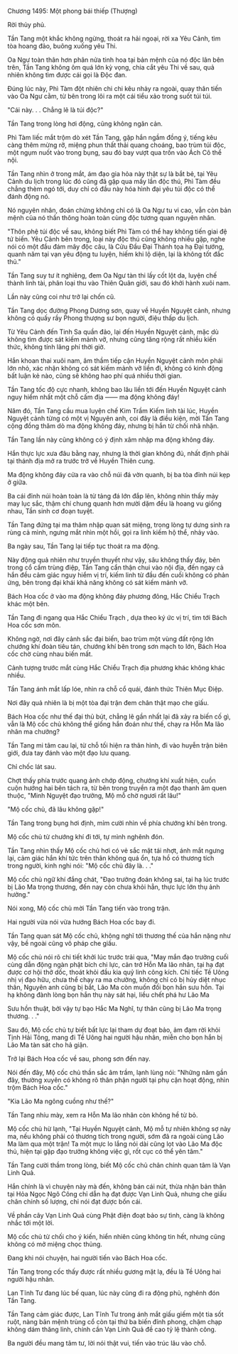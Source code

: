 




Chương 1495: Một phong bái thiếp (Thượng)


Rời thủy phủ.

Tần Tang một khắc không ngừng, thoát ra hải ngoại, rời xa Yêu Cảnh, tìm tòa hoang đảo, buông xuống yêu Thi.

Oa Ngư toàn thân hơn phân nửa tinh hoa tại bản mệnh của nó độc lân bên trên, Tần Tang không ôm quá lớn kỳ vọng, chia cắt yêu Thi về sau, quả nhiên không tìm được cái gọi là Độc đan.

Đúng lúc này, Phì Tàm đột nhiên chi chi kêu nhảy ra ngoài, quay thân tiến vào Oa Ngư cằm, từ bên trong lôi ra một cái tiểu xảo trong suốt túi túi.

"Cái này. . . Chẳng lẽ là túi độc?"

Tần Tang trong lòng hơi động, cũng không ngăn cản.

Phì Tàm liếc mắt trộm dò xét Tần Tang, gặp hắn ngầm đồng ý, tiếng kêu càng thêm mừng rỡ, miệng phun thất thải quang choáng, bao trùm túi độc, một ngụm nuốt vào trong bụng, sau đó bay vượt qua trốn vào Ách Cô thể nội.

Tần Tang nhìn ở trong mắt, ám đạo gia hỏa này thật sự là bắt bẻ, tại Yêu Cảnh du lịch trong lúc đó cũng đã gặp qua mấy lần độc thú, Phì Tàm đều chẳng thèm ngó tới, duy chỉ có đầu này hóa hình đại yêu túi độc có thể đánh động nó.

Nó nguyên nhân, đoán chừng không chỉ có là Oa Ngư tu vi cao, vẫn còn bản mệnh của nó thần thông hoàn toàn cùng độc tương quan nguyên nhân.

"Thôn phệ túi độc về sau, không biết Phì Tàm có thể hay không tiến giai đệ tứ biến. Yêu Cảnh bên trong, loại này độc thú cũng không nhiều gặp, nghe nói có một đầu đám mây độc câu, là Cửu Đầu Đại Thánh tọa hạ Đại tướng, quanh năm tại vạn yêu động tu luyện, hiếm khi lộ diện, lại là không tốt đắc thủ."

Tần Tang suy tư ít nghiêng, đem Oa Ngư tàn thi lấy cốt lột da, luyện chế thành linh tài, phân loại thu vào Thiên Quân giới, sau đó khởi hành xuôi nam.

Lần này cũng coi như trở lại chốn cũ.

Tần Tang dọc đường Phong Dương sơn, quay về Huyền Nguyệt cảnh, nhưng không có quấy rầy Phong thượng sư bọn người, điệu thấp du lịch.

Từ Yêu Cảnh đến Tinh Sa quần đảo, lại đến Huyền Nguyệt cảnh, mặc dù không tìm được sát kiếm mảnh vỡ, nhưng cũng tăng rộng rất nhiều kiến thức, không tính lãng phí thời giờ.

Hắn khoan thai xuôi nam, âm thầm tiếp cận Huyền Nguyệt cảnh môn phái lớn nhỏ, xác nhận không có sát kiếm mảnh vỡ liền đi, không có kinh động bất luận kẻ nào, cũng sẽ không hao phí quá nhiều thời gian.

Tần Tang tốc độ cực nhanh, không bao lâu liền tới đến Huyền Nguyệt cảnh nguy hiểm nhất một chỗ cấm địa —— ma động không đáy!

Năm đó, Tần Tang cầu mua luyện chế Kim Trầm Kiếm linh tài lúc, Huyền Nguyệt cảnh từng có một vị Nguyên anh, coi đây là điều kiện, mời Tần Tang cộng đồng thăm dò ma động không đáy, nhưng bị hắn từ chối nhã nhặn.

Tần Tang lần này cũng không có ý định xâm nhập ma động không đáy.

Hắn thực lực xưa đâu bằng nay, nhưng là thời gian không đủ, nhất định phải tại thánh địa mở ra trước trở về Huyền Thiên cung.

Ma động không đáy cửa ra vào chỗ núi đá vờn quanh, bị ba tòa đỉnh núi kẹp ở giữa.

Ba cái đỉnh núi hoàn toàn là từ tảng đá lớn đắp lên, không nhìn thấy mảy may lục sắc, thậm chí chung quanh hơn mười dặm đều là hoang vu giống nhau, Tần sinh cơ đoạn tuyệt.

Tần Tang đứng tại ma thâm nhập quan sát miệng, trong lòng tự dưng sinh ra rùng cả mình, ngưng mắt nhìn một hồi, gọi ra linh kiếm hộ thể, nhảy vào.

Ba ngày sau, Tần Tang lại tiếp tục thoát ra ma động.

Này động quả nhiên như truyền thuyết như vậy, sâu không thấy đáy, bên trong cổ cấm trùng điệp, Tần Tang cẩn thận chui vào nội địa, đến ngay cả hắn đều cảm giác nguy hiểm vị trí, kiếm linh từ đầu đến cuối không có phản ứng, bên trong đại khái khả năng không có sát kiếm mảnh vỡ.

Bách Hoa cốc ở vào ma động không đáy phương đông, Hắc Chiểu Trạch khác một bên.

Tần Tang đi ngang qua Hắc Chiểu Trạch , dựa theo ký ức vị trí, tìm tới Bách Hoa cốc sơn môn.

Không ngờ, nơi đây cảnh sắc đại biến, bao trùm một vùng đất rộng lớn chướng khí đoàn tiêu tán, chướng khí bên trong sơn mạch to lớn, Bách Hoa cốc chờ cùng nhau biến mất.

Cảnh tượng trước mắt cùng Hắc Chiểu Trạch địa phương khác không khác nhiều.

Tần Tang ánh mắt lấp lóe, nhìn ra chỗ cổ quái, đánh thức Thiên Mục Điệp.

Nơi đây quả nhiên là bị một tòa đại trận đem chân thật mạo che giấu.

Bách Hoa cốc như thế đại thủ bút, chẳng lẽ gần nhất lại đã xảy ra biến cố gì, vẫn là Mộ cốc chủ không thể giống hắn đoán như thế, chạy ra Hỗn Ma lão nhân ma chưởng?

Tần Tang mi tâm cau lại, từ chỗ tối hiện ra thân hình, đi vào huyễn trận biên giới, đưa tay đánh vào một đạo lưu quang.

Chỉ chốc lát sau.

Chợt thấy phía trước quang ảnh chớp động, chướng khí xuất hiện, cuồn cuộn hướng hai bên tách ra, từ bên trong truyền ra một đạo thanh âm quen thuộc, "Minh Nguyệt đạo trưởng, Mộ mỗ chờ ngươi rất lâu!"

"Mộ cốc chủ, đã lâu không gặp!"

Tần Tang trong bụng hơi định, mỉm cười nhìn về phía chướng khí bên trong.

Mộ cốc chủ từ chướng khí đi tới, tự mình nghênh đón.

Tần Tang nhìn thấy Mộ cốc chủ hơi có vẻ sắc mặt tái nhợt, ánh mắt ngưng lại, cảm giác hắn khí tức trên thân không quá ổn, tựa hồ có thương tích trong người, kinh nghi nói: "Mộ cốc chủ đây là. . ."

Mộ cốc chủ ngữ khí đắng chát, "Đạo trưởng đoán không sai, tại hạ lúc trước bị Lão Ma trọng thương, đến nay còn chưa khỏi hẳn, thực lực lớn thụ ảnh hưởng."

Nói xong, Mộ cốc chủ mời Tần Tang tiến vào trong trận.

Hai người vừa nói vừa hướng Bách Hoa cốc bay đi.

Tần Tang quan sát Mộ cốc chủ, không nghĩ tới thương thế của hắn nặng như vậy, bề ngoài cũng vô pháp che giấu.

Mộ cốc chủ nói rõ chi tiết khởi lúc trước trải qua, "May mắn đạo trưởng cuối cùng dẫn động ngàn phật bích chi lực, cản trở Hỗn Ma lão nhân, tại hạ đạt được cơ hội thở dốc, thoát khỏi đầu kia quỷ linh công kích. Chỉ tiếc Tề Uông nhị vị đạo hữu, chưa thể chạy ra ma chưởng, không chỉ có bị hủy diệt nhục thân, Nguyên anh cũng bị bắt, Lão Ma còn muốn đối bọn hắn sưu hồn. Tại hạ không đành lòng bọn hắn thụ này sát hại, liều chết phá hư Lão Ma

Sưu hồn thuật, bởi vậy tự bạo Hắc Ma Nghĩ, tự thân cũng bị Lão Ma trọng thương. . ."

Sau đó, Mộ cốc chủ tự biết bất lực lại tham dự đoạt bảo, ảm đạm rời khỏi Tịnh Hải Tông, mang đi Tề Uông hai người hậu nhân, miễn cho bọn hắn bị Lão Ma tàn sát cho hả giận.

Trở lại Bách Hoa cốc về sau, phong sơn đến nay.

Nói đến đây, Mộ cốc chủ thần sắc âm trầm, lạnh lùng nói: "Những năm gần đây, thường xuyên có không rõ thân phận người tại phụ cận hoạt động, nhìn trộm Bách Hoa cốc."

"Kia Lão Ma ngông cuồng như thế?"

Tần Tang nhíu mày, xem ra Hỗn Ma lão nhân còn không hề từ bỏ.

Mộ cốc chủ hừ lạnh, "Tại Huyền Nguyệt cảnh, Mộ mỗ tự nhiên không sợ này ma, nếu không phải có thương tích trong người, sớm đã ra ngoài cùng Lão Ma làm qua một trận! Ta một mực lo lắng nói dài cũng lọt vào Lão Ma độc thủ, hiện tại gặp đạo trưởng không việc gì, rốt cục có thể yên tâm."

Tần Tang cười thầm trong lòng, biết Mộ cốc chủ chân chính quan tâm là Vạn Linh Quả.

Hắn chính là vì chuyện này mà đến, không bán cái nút, thừa nhận bản thân tại Hỏa Ngọc Ngô Công chỉ dẫn hạ đạt được Vạn Linh Quả, nhưng che giấu chân chính số lượng, chỉ nói đạt được bốn cái.

Về phần cây Vạn Linh Quả cùng Phật điện đoạt bảo sự tình, càng là không nhắc tới một lời.

Mộ cốc chủ từ chối cho ý kiến, hiển nhiên cũng không tin hết, nhưng cũng không có mở miệng chọc thủng.

Đang khi nói chuyện, hai người tiến vào Bách Hoa cốc.

Tần Tang trong cốc thấy được rất nhiều gương mặt lạ, đều là Tề Uông hai người hậu nhân.

Lan Tĩnh Tư đang lúc bế quan, lúc này cũng đi ra động phủ, nghênh đón Tần Tang.

Tần Tang cảm giác được, Lan Tĩnh Tư trong ánh mắt giấu giếm một tia sốt ruột, nàng bản mệnh trùng cổ còn tại thứ ba biến đỉnh phong, chậm chạp không dám thăng linh, chính cần Vạn Linh Quả đề cao tỷ lệ thành công.

Ba người đều mang tâm tư, lời nói thật vui, tiến vào trúc lâu vào chỗ.




